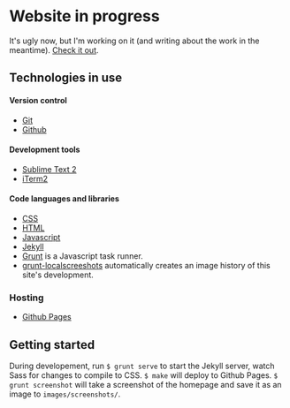 # Website in progress
It's ugly now, but I'm working on it (and writing about the work in the meantime). [Check it out](http://andrew-liebchen.com).

## Technologies in use

#### Version control
* [Git](http://git-scm.com)
* [Github](https://github.com)

#### Development tools
* [Sublime Text 2](http://www.sublimetext.com/2)
* [iTerm2](http://www.iterm2.com/#/section/home)

#### Code languages and libraries
* [CSS](http://www.w3.org/Style/CSS/Overview.en.html)
* [HTML](http://www.w3.org/html/)
* [Javascript](https://developer.mozilla.org/en-US/docs/Web/JavaScript)
* [Jekyll](http://jekyllrb.com)
* [Grunt](http://gruntjs.com) is a Javascript task runner.
* [grunt-localscreeshots](https://www.npmjs.org/package/grunt-localscreenshots) automatically creates an image history of this site's development.

### Hosting
* [Github Pages](http://https://pages.github.com)

## Getting started
During developement, run `$ grunt serve` to start the Jekyll server, watch Sass for changes to compile to CSS. `$ make` will deploy to Github Pages.
`$ grunt screenshot` will take a screenshot of the homepage and save it as an image to `images/screenshots/`.
